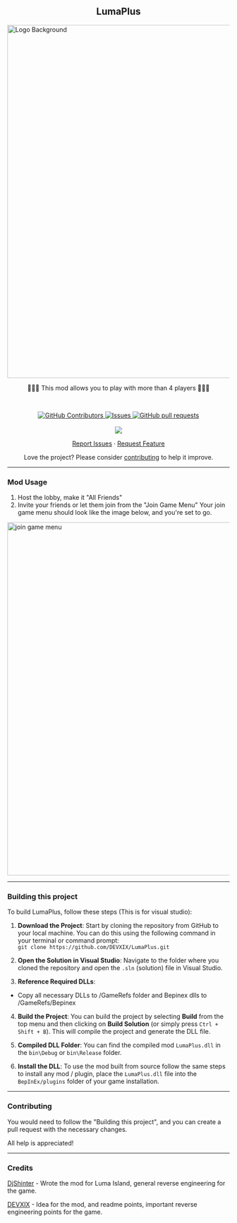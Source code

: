 <p align="center">
 <h2 align="center">LumaPlus</h2>
  <img width="800px" src="https://imgur.com/tIjc6UU.png" align="center" alt="Logo Background" />
 <p align="center">🧑‍🌾🥕 This mod allows you to play with more than 4 players 🥕🧑‍🌾
</p>

<br>
  <p align="center">
    <a href="https://github.com/DEVXIX/LumaPlus/graphs/contributors">
      <img alt="GitHub Contributors" src="https://img.shields.io/github/contributors/DEVXIX/LumaPlus" />
    </a>
    <a href="https://github.com/DEVXIX/LumaPlus/issues">
      <img alt="Issues" src="https://img.shields.io/github/issues/DEVXIX/LumaPlus?color=0088ff" />
    </a>
    <a href="https://github.com/DEVXIX/LumaPlus/pulls">
      <img alt="GitHub pull requests" src="https://img.shields.io/github/issues-pr/DEVXIX/LumaPlus?color=0088ff" />
    </a>
    <br/>
    <br/>
    <a href="https://github.com/BepInEx/BepInEx">
      <img src="https://img.shields.io/badge/Supports-BepInEx-gray.svg?colorA=orange&colorB=FB542B&style=for-the-badge"/>
    </a>
  </p>

  <p align="center">
    <a href="https://github.com/DEVXIX/LumaPlus/issues/new/choose">Report Issues</a>
    ·
    <a href="https://github.com/DEVXIX/LumaPlus/issues/new/choose">Request Feature</a>
  </p>

<p align="center">Love the project? Please consider <a href="https://github.com/DEVXIX/LumaPlus/Contribution.md">contributing</a> to help it improve.</p>

___
### Mod Usage
1) Host the lobby, make it "All Friends"
2) Invite your friends or let them join from the "Join Game Menu"
Your join game menu should look like the image below, and you're set to go. 
  <img width="800px" src="https://i.imgur.com/mqvvusT.png" align="center" alt="join game menu" />


____
### Building this project

To build LumaPlus, follow these steps (This is for visual studio):

1. **Download the Project**: Start by cloning the repository from GitHub to your local machine. You can do this using the following command in your terminal or command prompt:           
`git clone https://github.com/DEVXIX/LumaPlus.git`


2. **Open the Solution in Visual Studio**: Navigate to the folder where you cloned the repository and open the `.sln` (solution) file in Visual Studio. 

3. **Reference Required DLLs**: 
- Copy all necessary DLLs to /GameRefs folder and Bepinex dlls to /GameRefs/Bepinex

4. **Build the Project**: You can build the project by selecting **Build** from the top menu and then clicking on **Build Solution** (or simply press `Ctrl + Shift + B`). This will compile the project and generate the DLL file.

5. **Compiled DLL Folder**: You can find the compiled mod `LumaPlus.dll` in the `bin\Debug` or `bin\Release` folder.

6. **Install the DLL**: To use the mod built from source follow the same steps to install any mod / plugin, place the `LumaPlus.dll` file into the `BepInEx/plugins` folder of your game installation.


____
### Contributing
You would need to follow the "Building this project", and you can create a pull request with the necessary changes.

All help is appreciated!


___
### Credits
[DjShinter](https://github.com/DjShinter) - Wrote the mod for Luma Island, general reverse engineering for the game.

[DEVXIX](https://github.com/DEVXIX/) - Idea for the mod, and readme points, important reverse engineering points for the game.
